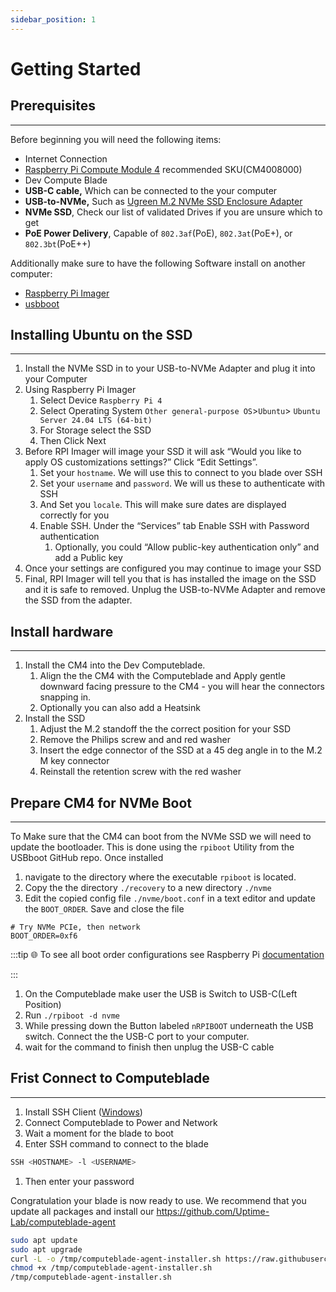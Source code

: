 ```yaml
---
sidebar_position: 1
---
```

# Getting Started

## Prerequisites

---

Before beginning you will need the following items:

- Internet Connection
- [Raspberry Pi Compute Module 4](https://www.raspberrypi.com/products/compute-module-4) recommended SKU(CM4008000)
- Dev Compute Blade
- **USB-C cable,** Which can be connected to the your computer
- **USB-to-NVMe,** Such as [Ugreen M.2 NVMe SSD Enclosure Adapter](https://www.ugreen.com/products/ugreen-m-2-nvme-ssd-enclosure-adapter)
- **NVMe SSD**, Check our list of validated Drives if you are unsure which to get
- **PoE Power Delivery**, Capable of `802.3af`(PoE), `802.3at`(PoE+), or `802.3bt`(PoE++)
<!-- rewirte power requirments later USB C -->

Additionally make sure to have the following Software install on another computer:

- [Raspberry Pi Imager](https://github.com/raspberrypi/rpi-imager)
- [usbboot](https://github.com/raspberrypi/usbboot)

## Installing Ubuntu on the SSD

---

1. Install the NVMe SSD in to your USB-to-NVMe Adapter and plug it into your Computer
2. Using Raspberry Pi Imager 
    1. Select Device `Raspberry Pi 4`
    2. Select Operating System `Other general-purpose OS`>`Ubuntu`> `Ubuntu Server 24.04 LTS (64-bit)`
    3. For Storage select the SSD
    4. Then Click Next
3. Before RPI Imager will image your SSD it will ask “Would you like to apply OS customizations settings?” Click “Edit Settings”. 
    1. Set your `hostname`. We will use this to connect to you blade over SSH
    2. Set your `username` and `password`. We will us these to authenticate with SSH
    3. And Set you `locale`. This will make sure dates are displayed correctly for you
    4. Enable SSH. Under the “Services” tab Enable SSH with Password authentication
        1. Optionally, you could “Allow public-key authentication only” and add a Public key
4. Once your settings are configured you may continue to image your SSD
5. Final, RPI Imager will tell you that is has installed the image on the SSD and it is safe to removed. Unplug the USB-to-NVMe Adapter and remove the SSD from the adapter.

## Install hardware

---
<!-- add words for remove of tape -->
<!-- add added mention for over tighting on heat sink -->
1. Install the CM4 into the Dev Computeblade.
    1. Align the the CM4 with the Computeblade and Apply gentle downward facing pressure to the CM4 - you will hear the connectors snapping in.
    2. Optionally you can also add a Heatsink
2. Install the SSD
    1. Adjust the M.2 standoff the the correct position for your SSD
    2. Remove the Philips screw and and red washer
    3. Insert the edge connector of the SSD at a 45 deg angle in to the M.2 M key connector
    4. Reinstall the retention screw with the red washer

## Prepare CM4 for NVMe Boot

---

To Make sure that the CM4 can boot from the NVMe SSD we will need to update the bootloader. This is done using the `rpiboot` Utility from the USBboot GitHub repo. Once installed

1. navigate to the directory where the executable `rpiboot` is located.
2. Copy the the directory `./recovery`  to a new directory `./nvme` 
3. Edit the copied config file `./nvme/boot.conf` in a text editor and update the `BOOT_ORDER`. Save and close the file 

```tsx
# Try NVMe PCIe, then network
BOOT_ORDER=0xf6
```

:::tip
🌐 To see all boot order configurations see Raspberry Pi [documentation](https://www.raspberrypi.com/documentation/computers/raspberry-pi.html#BOOT_ORDER)

:::

1. On the Computeblade make user the USB is Switch to USB-C(Left Position) 
2. Run `./rpiboot -d nvme` 
3. While pressing down the Button labeled `nRPIBOOT`  underneath the USB switch. Connect the the USB-C port to your computer.
4. wait for the command to finish then unplug the USB-C cable

## Frist Connect to Computeblade

---

1. Install SSH Client ([Windows](https://learn.microsoft.com/en-us/windows-server/administration/openssh/openssh_install_firstuse?tabs=gui))
2. Connect Computeblade to Power and Network
3. Wait a moment for the blade to boot
4. Enter SSH command to connect to the blade

```bash
SSH <HOSTNAME> -l <USERNAME> 
```

1. Then enter your password

Congratulation your blade is now ready to use. 
We recommend that you update all packages and install our https://github.com/Uptime-Lab/computeblade-agent 

```bash
sudo apt update
sudo apt upgrade
curl -L -o /tmp/computeblade-agent-installer.sh https://raw.githubusercontent.com/Uptime-Lab/computeblade-agent/main/hack/autoinstall.sh
chmod +x /tmp/computeblade-agent-installer.sh
/tmp/computeblade-agent-installer.sh
```

<!-- add trouble shooting section -->